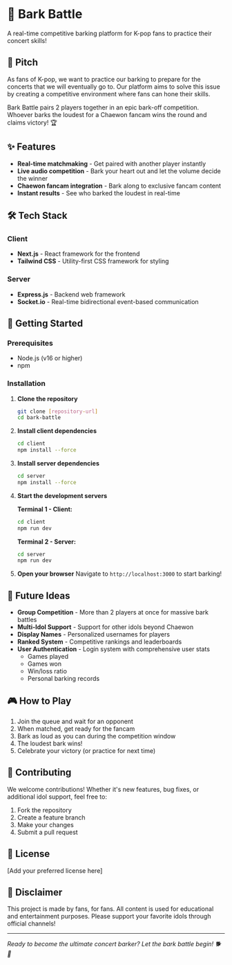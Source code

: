 # 🎤 Bark Battle

A real-time competitive barking platform for K-pop fans to practice their concert skills!

## 🎯 Pitch

As fans of K-pop, we want to practice our barking to prepare for the concerts that we will eventually go to. Our platform aims to solve this issue by creating a competitive environment where fans can hone their skills.

Bark Battle pairs 2 players together in an epic bark-off competition. Whoever barks the loudest for a Chaewon fancam wins the round and claims victory! 🏆

## ✨ Features

- **Real-time matchmaking** - Get paired with another player instantly
- **Live audio competition** - Bark your heart out and let the volume decide the winner
- **Chaewon fancam integration** - Bark along to exclusive fancam content
- **Instant results** - See who barked the loudest in real-time

## 🛠 Tech Stack

### Client
- **Next.js** - React framework for the frontend
- **Tailwind CSS** - Utility-first CSS framework for styling

### Server
- **Express.js** - Backend web framework
- **Socket.io** - Real-time bidirectional event-based communication

## 🚀 Getting Started

### Prerequisites
- Node.js (v16 or higher)
- npm

### Installation

1. **Clone the repository**
   ```bash
   git clone [repository-url]
   cd bark-battle
   ```

2. **Install client dependencies**
   ```bash
   cd client
   npm install --force
   ```

3. **Install server dependencies**
   ```bash
   cd server
   npm install --force
   ```

4. **Start the development servers**
   
   **Terminal 1 - Client:**
   ```bash
   cd client
   npm run dev
   ```
   
   **Terminal 2 - Server:**
   ```bash
   cd server
   npm run dev
   ```

5. **Open your browser**
   Navigate to `http://localhost:3000` to start barking!

## 🔮 Future Ideas

- **Group Competition** - More than 2 players at once for massive bark battles
- **Multi-Idol Support** - Support for other idols beyond Chaewon
- **Display Names** - Personalized usernames for players
- **Ranked System** - Competitive rankings and leaderboards
- **User Authentication** - Login system with comprehensive user stats
  - Games played
  - Games won
  - Win/loss ratio
  - Personal barking records

## 🎮 How to Play

1. Join the queue and wait for an opponent
2. When matched, get ready for the fancam
3. Bark as loud as you can during the competition window
4. The loudest bark wins!
5. Celebrate your victory (or practice for next time)

## 🤝 Contributing

We welcome contributions! Whether it's new features, bug fixes, or additional idol support, feel free to:

1. Fork the repository
2. Create a feature branch
3. Make your changes
4. Submit a pull request

## 📝 License

[Add your preferred license here]

## 🎵 Disclaimer

This project is made by fans, for fans. All content is used for educational and entertainment purposes. Please support your favorite idols through official channels!

---

*Ready to become the ultimate concert barker? Let the bark battle begin! 🐕💪*
